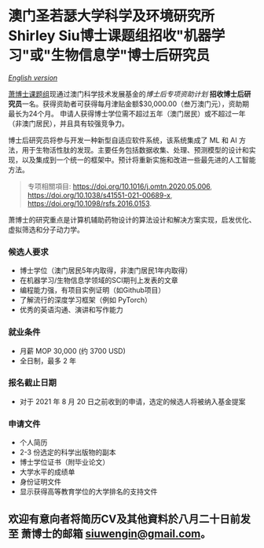 # 澳门圣若瑟大学科学及环境研究所Shirley Siu博士课题组招收"机器学习"或"生物信息学"博士后研究员 

*[English version](vacancy.md)*

[萧博士课题组](https://cbbio.online)现通过澳门科学技术发展基金的*博士后专项资助计划* **招收博士后研究员**一名。获得资助者可获得每月津贴金额$30,000.00（叁万澳门元），资助期最长为24个月。
申请人获得博士学位需不超过五年（澳门居民）或不超过一年（非澳门居民），并且具有较强竞争力。

博士后研究员将参与开发一种新型自适应软件系统，该系统集成了 ML 和 AI 方法，用于生物活性肽的发现。主要任务包括数据收集、处理、预测模型的设计和实现，以及集成到一个统一的框架中。预计将重新实施和改进一些最先进的人工智能方法。

> 专项相關項目: https://doi.org/10.1016/j.omtn.2020.05.006, https://doi.org/10.1038/s41551-021-00689-x, https://doi.org/10.1098/rsfs.2016.0153.

萧博士的研究重点是计算机辅助药物设计的算法设计和解决方案实现，启发优化、虚拟筛选和分子动力学。

### 候选人要求
- 博士学位（澳门居民5年内取得，非澳门居民1年内取得）
- 在机器学习/生物信息学领域的SCI期刊上发表的文章
- 编程能力强，有项目实例证明（如Github项目）
- 了解流行的深度学习框架（例如 PyTorch）
- 优秀的英语沟通、演讲和写作能力

### 就业条件
- 月薪 MOP 30,000 (约 3700 USD)
- 全日制，最多 2 年

### 报名截止日期
- 对于 2021 年 8 月 20 日之前收到的申请，选定的候选人将被纳入基金提案

### 申请文件
- 个人简历
- 2-3 份选定的科学出版物的副本
- 博士学位证书（附毕业论文）
- 大学水平的成绩单
- 身份证明文件
- 显示获得高等教育学位的大学排名的支持文件


## 欢迎有意向者将简历CV及其他資料於八月二十日前发至 萧博士的邮箱 siuwengin@gmail.com。
